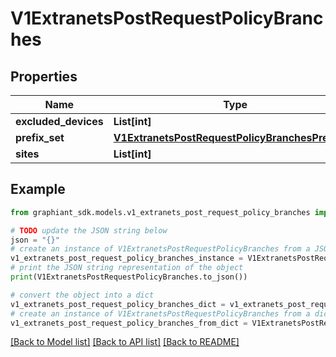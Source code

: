 # V1ExtranetsPostRequestPolicyBranches


## Properties

Name | Type | Description | Notes
------------ | ------------- | ------------- | -------------
**excluded_devices** | **List[int]** |  | [optional] 
**prefix_set** | [**V1ExtranetsPostRequestPolicyBranchesPrefixSet**](V1ExtranetsPostRequestPolicyBranchesPrefixSet.md) |  | [optional] 
**sites** | **List[int]** |  | [optional] 

## Example

```python
from graphiant_sdk.models.v1_extranets_post_request_policy_branches import V1ExtranetsPostRequestPolicyBranches

# TODO update the JSON string below
json = "{}"
# create an instance of V1ExtranetsPostRequestPolicyBranches from a JSON string
v1_extranets_post_request_policy_branches_instance = V1ExtranetsPostRequestPolicyBranches.from_json(json)
# print the JSON string representation of the object
print(V1ExtranetsPostRequestPolicyBranches.to_json())

# convert the object into a dict
v1_extranets_post_request_policy_branches_dict = v1_extranets_post_request_policy_branches_instance.to_dict()
# create an instance of V1ExtranetsPostRequestPolicyBranches from a dict
v1_extranets_post_request_policy_branches_from_dict = V1ExtranetsPostRequestPolicyBranches.from_dict(v1_extranets_post_request_policy_branches_dict)
```
[[Back to Model list]](../README.md#documentation-for-models) [[Back to API list]](../README.md#documentation-for-api-endpoints) [[Back to README]](../README.md)



